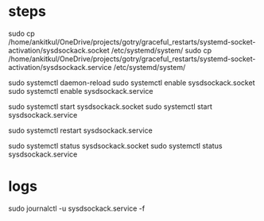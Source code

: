 # steps
sudo cp /home/ankitkul/OneDrive/projects/gotry/graceful_restarts/systemd-socket-activation/sysdsockack.socket /etc/systemd/system/
sudo cp /home/ankitkul/OneDrive/projects/gotry/graceful_restarts/systemd-socket-activation/sysdsockack.service /etc/systemd/system/

sudo systemctl daemon-reload
sudo systemctl enable sysdsockack.socket
sudo systemctl enable sysdsockack.service

sudo systemctl start sysdsockack.socket
sudo systemctl start sysdsockack.service

sudo systemctl restart sysdsockack.service

sudo systemctl status sysdsockack.socket
sudo systemctl status sysdsockack.service

# logs 
sudo journalctl -u sysdsockack.service -f
